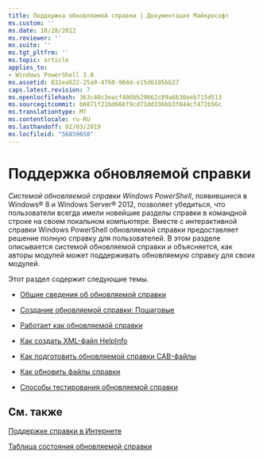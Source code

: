 ```yaml
---
title: Поддержка обновляемой справки | Документация Майкрософт
ms.custom: ''
ms.date: 10/28/2012
ms.reviewer: ''
ms.suite: ''
ms.tgt_pltfrm: ''
ms.topic: article
applies_to:
- Windows PowerShell 3.0
ms.assetid: 832ea622-25a9-4760-904d-e15d6105bb27
caps.latest.revision: 7
ms.openlocfilehash: 363c40c3eacf406bb29662c89a6b30eeb715d513
ms.sourcegitcommit: b6871f21bd666f9cd71dd336bb3f844cf472b56c
ms.translationtype: MT
ms.contentlocale: ru-RU
ms.lasthandoff: 02/03/2019
ms.locfileid: "56859650"
---
```

# <a name="supporting-updatable-help"></a>Поддержка обновляемой справки

*Системой обновляемой справки Windows PowerShell*, появившиеся в Windows® 8 и Windows Server® 2012, позволяет убедиться, что пользователи всегда имели новейшие разделы справки в командной строке на своем локальном компьютере. Вместе с интерактивной справки Windows PowerShell обновляемой справки предоставляет решение полную справку для пользователей. В этом разделе описывается системой обновляемой справки и объясняется, как авторы модулей может поддерживать обновляемую справку для своих модулей.

Этот раздел содержит следующие темы.

- [Общие сведения об обновляемой справки](./updatable-help-overview.md)

- [Создание обновляемой справки: Пошаговые](./updatable-help-authoring-step-by-step.md)

- [Работает как обновляемой справки](./how-updatable-help-works.md)

- [Как создать XML-файл HelpInfo](./how-to-create-a-helpinfo-xml-file.md)

- [Как подготовить обновляемой справки CAB-файлы](./how-to-prepare-updatable-help-cab-files.md)

- [Как обновить файлы справки](./how-to-update-help-files.md)

- [Способы тестирования обновляемой справки](./how-to-test-updatable-help.md)

## <a name="see-also"></a>См. также

[Поддержке справки в Интернете](./supporting-online-help.md)

[Таблица состояния обновляемой справки](https://www.microsoft.com/en-us/itpro/windows)